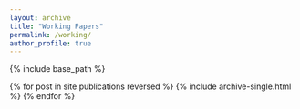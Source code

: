 ```yaml
---
layout: archive
title: "Working Papers"
permalink: /working/
author_profile: true
---
```


{% include base_path %}

{% for post in site.publications reversed %}
  {% include archive-single.html %}
{% endfor %}
